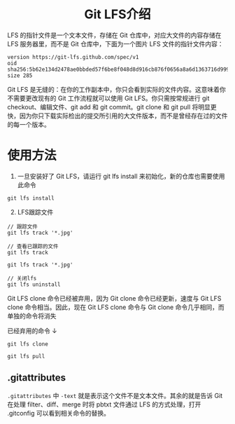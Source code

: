 # <center>Git LFS介绍</center>
LFS 的指针文件是一个文本文件，存储在 Git 仓库中，对应大文件的内容存储在 LFS 服务器里，而不是 Git 仓库中，下面为一个图片 LFS 文件的指针文件内容：

~~~
version https://git-lfs.github.com/spec/v1
oid sha256:5b62e134d2478ae0bbded57f6be8f048d8d916cb876f0656a8a6d1363716d999
size 285
~~~

Git LFS 是无缝的：在你的工作副本中，你只会看到实际的文件内容。这意味着你不需要更改现有的 Git 工作流程就可以使用 Git LFS。你只需按常规进行 git checkout、编辑文件、git add 和 git commit。git clone 和 git pull 将明显更快，因为你只下载实际检出的提交所引用的大文件版本，而不是曾经存在过的文件的每一个版本。

# 使用方法
1. 一旦安装好了 Git LFS，请运行 git lfs install 来初始化，新的仓库也需要使用此命令
~~~shell
git lfs install
~~~

2. LFS跟踪文件
~~~shell
// 跟踪文件
git lfs track '*.jpg'

// 查看已跟踪的文件
git lfs track

git lfs track '*.jpg'

// 关闭lfs
git lfs uninstall
~~~


Git LFS clone 命令已经被弃用，因为 Git clone 命令已经更新，速度与 Git LFS clone 命令相当。因此，现在 Git LFS clone 命令与 Git clone 命令几乎相同，而单独的命令将消失

已经弃用的命令 ↓
~~~shell
git lfs clone

git lfs pull
~~~

## .gitattributes
`.gitattributes` 中 `-text` 就是表示这个文件不是文本文件。其余的就是告诉 Git 在处理 filter、diff、merge 时将 pbtxt 文件通过 LFS 的方式处理，打开 .gitconfig 可以看到相关命令的替换。